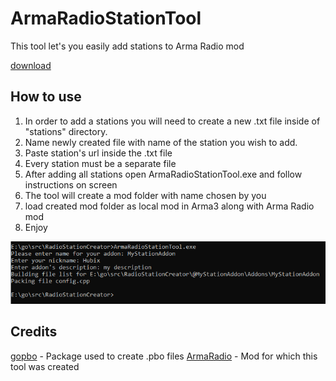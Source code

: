 # ArmaRadioStationTool
This tool let's you easily add stations to Arma Radio mod

[download](https://github.com/Hubix9/ArmaRadioStationTool/releases/download/v1.0/ArmaRadioStationTool.zip)

## How to use
1. In order to add a stations you will need to create a new .txt file inside of "stations" directory.
2. Name newly created file with name of the station you wish to add.
3. Paste station's url inside the .txt file
4. Every station must be a separate file
5. After adding all stations open ArmaRadioStationTool.exe and follow instructions on screen
6. The tool will create a mod folder with name chosen by you
7. load created mod folder as local mod in Arma3 along with Arma Radio mod
8. Enjoy

![Image showing example usage of the tool](img/example.png)


## Credits
[gopbo](https://github.com/g0dsCookie/gopbo) - Package used to create .pbo files
[ArmaRadio](https://github.com/dynulo/armaradio) - Mod for which this tool was created
